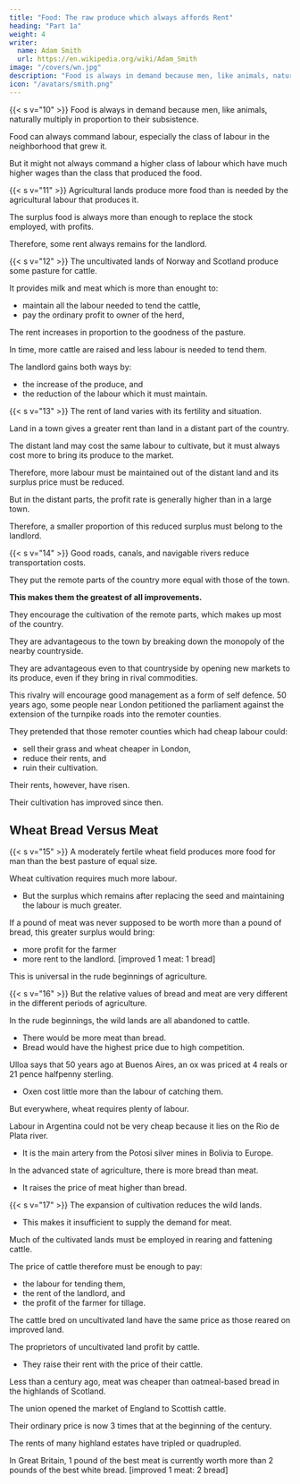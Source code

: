 ```yaml
---
title: "Food: The raw produce which always affords Rent"
heading: "Part 1a"
weight: 4
writer:
  name: Adam Smith
  url: https://en.wikipedia.org/wiki/Adam_Smith
image: "/covers/wn.jpg"
description: "Food is always in demand because men, like animals, naturally multiply in proportion to their subsistence"
icon: "/avatars/smith.png"
---
```




{{< s v="10" >}} Food is always in demand because men, like animals, naturally multiply in proportion to their subsistence.

Food can always command labour, especially the class of labour in the neighborhood that grew it.

But it might not always command a higher class of labour which have much higher wages than the class that produced the food.

{{< s v="11" >}} Agricultural lands produce more food than is needed by the agricultural labour that produces it.

The surplus food is always more than enough to replace the stock employed, with profits.

Therefore, some rent always remains for the landlord.


{{< s v="12" >}} The uncultivated lands of Norway and Scotland produce some pasture for cattle.

It provides milk and meat which is more than enought to:
- maintain all the labour needed to tend the cattle,
- pay the ordinary profit to owner of the herd,

The rent increases in proportion to the goodness of the pasture.

In time, more cattle are raised and less labour is needed to tend them.

The landlord gains both ways by:
- the increase of the produce, and
- the reduction of the labour which it must maintain.


{{< s v="13" >}} The rent of land varies with its fertility and situation.

Land in a town gives a greater rent than land in a distant part of the country.

The distant land may cost the same labour to cultivate, but it must always cost more to bring its produce to the market.

Therefore, more labour must be maintained out of the distant land and its surplus price must be reduced.

But in the distant parts, the profit rate is generally higher than in a large town.

Therefore, a smaller proportion of this reduced surplus must belong to the landlord.


{{< s v="14" >}} Good roads, canals, and navigable rivers reduce transportation costs.

They put the remote parts of the country more equal with those of the town.

**This makes them the greatest of all improvements.**

They encourage the cultivation of the remote parts, which makes up most of the country.

They are advantageous to the town by breaking down the monopoly of the nearby countryside.

They are advantageous even to that countryside by opening new markets to its produce, even if they bring in rival commodities.

This rivalry will encourage good management as a form of self defence.
50 years ago, some people near London petitioned the parliament against the extension of the turnpike roads into the remoter counties.

They pretended that those remoter counties which had cheap labour could:
- sell their grass and wheat cheaper in London,
- reduce their rents, and
- ruin their cultivation.

Their rents, however, have risen.

Their cultivation has improved since then.


## Wheat Bread Versus Meat

{{< s v="15" >}} A moderately fertile wheat field produces more food for man than the best pasture of equal size.

Wheat cultivation requires much more labour.
- But the surplus which remains after replacing the seed and maintaining the labour is much greater.

If a pound of meat was never supposed to be worth more than a pound of bread, this greater surplus would bring:
- more profit for the farmer
- more rent to the landlord. [improved 1 meat: 1 bread]

This is universal in the rude beginnings of agriculture.


{{< s v="16" >}} But the relative values of bread and meat are very different in the different periods of agriculture.

In the rude beginnings, the wild lands are all abandoned to cattle.
- There would be more meat than bread.
- Bread would have the highest price due to high competition.

Ulloa says that 50 years ago at Buenos Aires, an ox was priced at 4 reals or 21 pence halfpenny sterling.
- Oxen cost little more than the labour of catching them.

But everywhere, wheat requires plenty of labour.

Labour in Argentina could not be very cheap because it lies on the Rio de Plata river.
- It is the main artery from the Potosi silver mines in Bolivia to Europe.

In the advanced state of agriculture, there is more bread than meat.
- It raises the price of meat higher than bread.


{{< s v="17" >}} The expansion of cultivation reduces the wild lands.
- This makes it insufficient to supply the demand for meat.

Much of the cultivated lands must be employed in rearing and fattening cattle.

The price of cattle therefore must be enough to pay:
- the labour for tending them,
- the rent of the landlord, and
- the profit of the farmer for tillage.

The cattle bred on uncultivated land have the same price as those reared on improved land.

The proprietors of uncultivated land profit by cattle.
- They raise their rent with the price of their cattle.

Less than a century ago, meat was cheaper than oatmeal-based bread in the highlands of Scotland.

The union opened the market of England to Scottish cattle.

Their ordinary price is now 3 times that at the beginning of the century.

The rents of many highland estates have tripled or quadrupled.

In Great Britain, 1 pound of the best meat is currently worth more than 2 pounds of the best white bread. [improved 1 meat: 2 bread]


